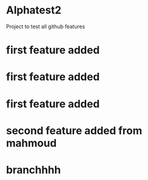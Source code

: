 # Alphatest2
Project to test all github features 
# first feature added

# first feature added

# first feature added

# second feature added from mahmoud

# branchhhh 
